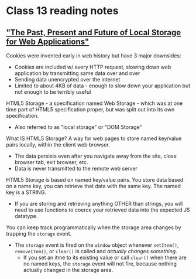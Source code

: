 # Class 13 reading notes

## ["The Past, Present and Future of Local Storage for Web Applications"](http://diveinto.html5doctor.com/storage.html)

Cookies were invented early in web history but have 3 major downsides:

* Cookies are included w/ every HTTP request, slowing down web application by transmitting same data over and over
* Sending data unencrypted over the internet
* Limited to about 4KB of data - enough to slow down your application but not enough to be terribly useful

HTML5 Storage - a specification named Web Storage - which was at one time part of HTML5 specification proper, but was split out into its own specification.
  
* Also referred to as "local storage" or "DOM Storage"

What IS HTML5 Storage? A way for web pages to store named key/value pairs locally, within the client web browser.

* The data persists even after you navigate away from the site, close browser tab, exit browser, etc.
* Data is never transmitted to the remote web server

HTML5 Storage is based on named key/value pairs. You store data based on a name key, you can retrieve that data with the same key. The named key is a STRING.

* If you are storing and retrieving anything OTHER than strings, you will need to use functions to coerce your retrieved data into the expected JS datatype.

You can keep track programmatically when the storage area changes by trapping the `storage` event.

* The `storage` event is fired on the `window` object whenever `setItem()`, `removeItem()`, or `clear()` is called and *actually changes something*.
  * If you set an itme to its existing value or call `clear()` when there are no named keys, the `storage` event will not fire, because nothing actually changed in the storage area.
